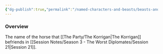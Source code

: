 ```yaml
---
{"dg-publish":true,"permalink":"/named-characters-and-beasts/beasts-and-animals/boogaloo/","tags":["NPC"],"noteIcon":"","created":"2024-09-25T20:21:59.685+01:00","updated":"2024-12-31T19:55:45.088+00:00"}
---
```



### Overview
The name of the horse that [[The Party/The Korrigan\|The Korrigan]] befriends in [[Session Notes/Season 3 - The Worst Diplomates/Session 21\|Session 21]].